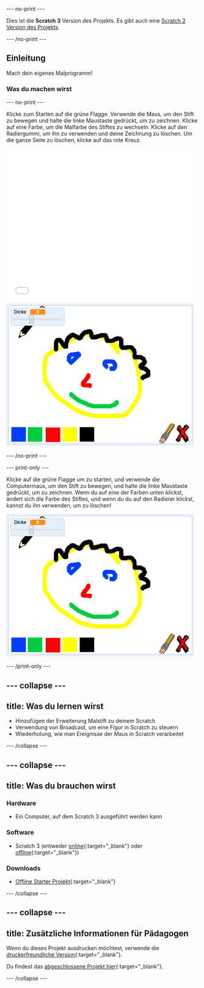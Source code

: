 --- no-print ---

Dies ist die **Scratch 3** Version des Projekts. Es gibt auch eine [Scratch 2 Version des Projekts](https://projects.raspberrypi.org/de-DE/projects/paint-box-scratch2).

--- /no-print ---

## Einleitung

Mach dein eigenes Malprogramm!

### Was du machen wirst

--- no-print ---

Klicke zum Starten auf die grüne Flagge. Verwende die Maus, um den Stift zu bewegen und halte die linke Maustaste gedrückt, um zu zeichnen. Klicke auf eine Farbe, um die Malfarbe des Stiftes zu wechseln. Klicke auf den Radiergummi, um ihn zu verwenden und deine Zeichnung zu löschen. Um die ganze Seite zu löschen, klicke auf das rote Kreuz.

<div class="scratch-preview">
  <iframe allowtransparency="true" width="485" height="402" src="//scratch.mit.edu/projects/embed/367782289/?autostart=false" frameborder="0" scrolling="no"></iframe>
  <img src="images/showcase.png">
</div>

--- /no-print ---

--- print-only ---

Klicke auf die grüne Flagge um zu starten, und verwende die Computermaus, um den Stift zu bewegen, und halte die linke Maustaste gedrückt, um zu zeichnen. Wenn du auf eine der Farben unten klickst, ändert sich die Farbe des Stiftes, und wenn du du auf den Radierer klickst, kannst du ihn verwenden, um zu löschen!

![Vorschau](images/showcase.png)

--- /print-only ---

--- collapse ---
---
title: Was du lernen wirst
---

+ Hinzufügen der Erweiterung Malstift zu deinem Scratch
+ Verwendung von Broadcast, um eine Figur in Scratch zu steuern
+ Wiederholung, wie man Ereignisse der Maus in Scratch verarbeitet

--- /collapse ---

--- collapse ---
---
title: Was du brauchen wirst
---

### Hardware

+ Ein Computer, auf dem Scratch 3 ausgeführt werden kann

### Software

+ Scratch 3 (entweder [online](https://rpf.io/scratchon){:target="_blank"} oder [offline](https://rpf.io/scratchoff){:target="_blank"})

### Downloads

+ [Offline Starter Projekt](https://rpf.io/p/de-DE/paint-box-go){:target="_blank"}

--- /collapse ---

--- collapse ---
---
title: Zusätzliche Informationen für Pädagogen
---

Wenn du dieses Projekt ausdrucken möchtest, verwende die [druckerfreundliche Version](https://projects.raspberrypi.org/de-DE/projects/paint-box/print){:target="_blank"}.

Du findest das [abgeschlossene Projekt hier](https://rpf.io/p/de-DE/paint-box-get){:target="_blank"}.

--- /collapse ---